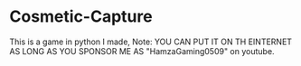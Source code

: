 # Cosmetic-Capture
This is a game in python I made, Note: YOU CAN PUT IT ON TH EINTERNET AS LONG AS YOU SPONSOR ME AS "HamzaGaming0509" on youtube.
